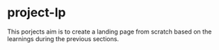 # project-lp
This porjects aim is to create a landing page from scratch based on the learnings during the previous sections.